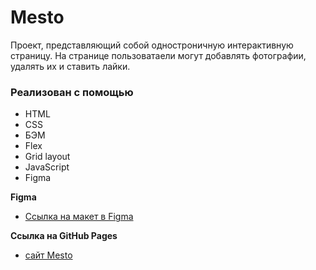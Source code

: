 # Mesto

Проект, представляющий собой одностроничную интерактивную страницу. На странице пользоватаели могут добавлять фотографии, удалять их и ставить лайки. 
### Реализован с помощью
* HTML
* CSS
* БЭМ
* Flex
* Grid layout
* JavaScript
* Figma

**Figma**

* [Ссылка на макет в Figma](https://www.figma.com/file/2cn9N9jSkmxD84oJik7xL7/JavaScript.-Sprint-4?node-id=0%3A1)  
  
**Ссылка на GitHub Pages**  
    
* [сайт Mesto](https://ekaterinashreyner.github.io/mesto/index.html)
